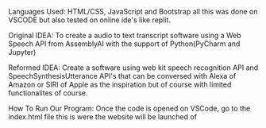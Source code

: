 Languages Used: HTML/CSS, JavaScript and Bootstrap all this was done on VSCODE but also tested on online ide's like replit.

Original IDEA: To create a audio to text transcript software using a Web Speech API from AssemblyAI with the support of Python(PyCharm and Jupyter)

Reformed IDEA: Create a software using web kit speech recognition API and SpeechSynthesisUtterance API's that can be conversed with Alexa of Amazon or SIRI of Apple as the inspiration but of course with limited functionalites of course.

How To Run Our Program:
Once the code is opened on VSCode, go to the index.html file this is were the website will be launched of


